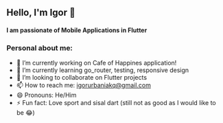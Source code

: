 ## Hello, I'm Igor 👋

#### I am passionate of Mobile Applications in Flutter

### Personal about me:
- 🔭 I’m currently working on Cafe of Happines application!
- 🌱 I’m currently learning go_router, testing, responsive design
- 👯 I’m looking to collaborate on Flutter projects
- 📫 How to reach me: igorurbaniakq@gmail.com
- 😄 Pronouns: He/Him
- ⚡ Fun fact: Love sport and sisal dart (still not as good as I would like to be 😂)
